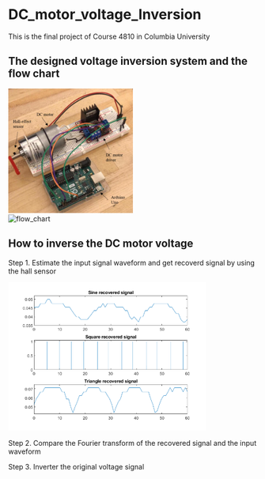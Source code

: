 # DC_motor_voltage_Inversion
This is the final project of Course 4810 in Columbia University

## The designed voltage inversion system and the flow chart

<div class="row">
  <div class="column">
    <img src="https://github.com/Qincheng-Sheng/DC_motor_voltage_Inversion/blob/main/Picture/System.png" alt="system" style="width:50%">
  </div>
  <div class="column">
    <img src"https://github.com/Qincheng-Sheng/DC_motor_voltage_Inversion/blob/main/Picture/Flow_chart.png" alt="flow_chart" style="width:50%">
  </div>
</div>


## How to inverse the DC motor voltage

Step 1. Estimate the input signal waveform and get recoverd signal by using the hall sensor

<p align="left">
  <img src="https://github.com/Qincheng-Sheng/DC_motor_voltage_Inversion/blob/main/Picture/recover_signal.png" width="400" title="System">
</p>

Step 2. Compare the Fourier transform of the recovered signal and the input waveform



Step 3.	Inverter the original voltage signal


